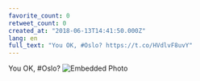 ```yaml
---
favorite_count: 0
retweet_count: 0
created_at: "2018-06-13T14:41:50.000Z"
lang: en
full_text: "You OK, #Oslo? https://t.co/HVdlvF8uvY"
---
```


You OK, #Oslo?
![Embedded Photo](https://twitter-media-coderbyheart.s3.eu-north-1.amazonaws.com/1006909512886910978-DflC2-uX0AELhHd.jpg)
